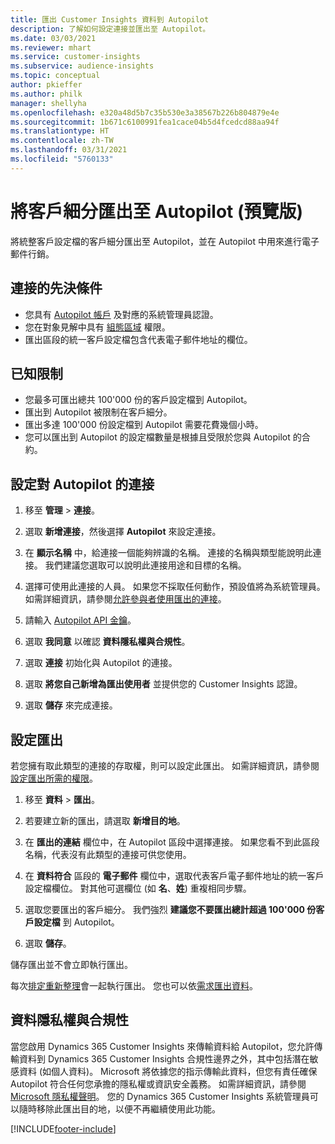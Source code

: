 ```yaml
---
title: 匯出 Customer Insights 資料到 Autopilot
description: 了解如何設定連接並匯出至 Autopilot。
ms.date: 03/03/2021
ms.reviewer: mhart
ms.service: customer-insights
ms.subservice: audience-insights
ms.topic: conceptual
author: pkieffer
ms.author: philk
manager: shellyha
ms.openlocfilehash: e320a48d5b7c35b530e3a38567b226b804879e4e
ms.sourcegitcommit: 1b671c6100991fea1cace04b5d4fcedcd88aa94f
ms.translationtype: HT
ms.contentlocale: zh-TW
ms.lasthandoff: 03/31/2021
ms.locfileid: "5760133"
---
```

# <a name="export-segments-to-autopilot-preview"></a>將客戶細分匯出至 Autopilot (預覽版)

將統整客戶設定檔的客戶細分匯出至 Autopilot，並在 Autopilot 中用來進行電子郵件行銷。 

## <a name="prerequisites-for-a-connection"></a>連接的先決條件

-   您具有 [Autopilot 帳戶](https://www.autopilothq.com/) 及對應的系統管理員認證。
-   您在對象見解中具有 [組態區域](segments.md) 權限。
-   匯出區段的統一客戶設定檔包含代表電子郵件地址的欄位。

## <a name="known-limitations"></a>已知限制

- 您最多可匯出總共 100'000 份的客戶設定檔到 Autopilot。
- 匯出到 Autopilot 被限制在客戶細分。
- 匯出多達 100'000 份設定檔到 Autopilot 需要花費幾個小時。 
- 您可以匯出到 Autopilot 的設定檔數量是根據且受限於您與 Autopilot 的合約。

## <a name="set-up-connection-to-autopilot"></a>設定對 Autopilot 的連接

1. 移至 **管理** > **連接**。

1. 選取 **新增連接**，然後選擇 **Autopilot** 來設定連接。

1. 在 **顯示名稱** 中，給連接一個能夠辨識的名稱。 連接的名稱與類型能說明此連接。 我們建議您選取可以說明此連接用途和目標的名稱。

1. 選擇可使用此連接的人員。 如果您不採取任何動作，預設值將為系統管理員。 如需詳細資訊，請參閱[允許參與者使用匯出的連接](connections.md#allow-contributors-to-use-a-connection-for-exports)。

3. 請輸入 [Autopilot API 金鑰](https://autopilot.docs.apiary.io/#)。

1. 選取 **我同意** 以確認 **資料隱私權與合規性**。

1. 選取 **連接** 初始化與 Autopilot 的連接。

1. 選取 **將您自己新增為匯出使用者** 並提供您的 Customer Insights 認證。

1. 選取 **儲存** 來完成連接。

## <a name="configure-an-export"></a>設定匯出

若您擁有取此類型的連接的存取權，則可以設定此匯出。 如需詳細資訊，請參閱[設定匯出所需的權限](export-destinations.md#set-up-a-new-export)。

1. 移至 **資料** > **匯出**。

1. 若要建立新的匯出，請選取 **新增目的地**。

1. 在 **匯出的連結** 欄位中，在 Autopilot 區段中選擇連接。 如果您看不到此區段名稱，代表沒有此類型的連接可供您使用。

3. 在 **資料符合** 區段的 **電子郵件** 欄位中，選取代表客戶電子郵件地址的統一客戶設定檔欄位。 對其他可選欄位 (如 **名**、**姓**) 重複相同步驟。

1. 選取您要匯出的客戶細分。 我們強烈 **建議您不要匯出總計超過 100'000 份客戶設定檔** 到 Autopilot。 

1. 選取 **儲存**。

儲存匯出並不會立即執行匯出。

每次[排定重新整理](system.md#schedule-tab)會一起執行匯出。 您也可以依[需求匯出資料](export-destinations.md#run-exports-on-demand)。 

## <a name="data-privacy-and-compliance"></a>資料隱私權與合規性

當您啟用 Dynamics 365 Customer Insights 來傳輸資料給 Autopilot，您允許傳輸資料到 Dynamics 365 Customer Insights 合規性邊界之外，其中包括潛在敏感資料 (如個人資料)。 Microsoft 將依據您的指示傳輸此資料，但您有責任確保 Autopilot 符合任何您承擔的隱私權或資訊安全義務。 如需詳細資訊，請參閱 [Microsoft 隱私權聲明](https://go.microsoft.com/fwlink/?linkid=396732)。
您的 Dynamics 365 Customer Insights 系統管理員可以隨時移除此匯出目的地，以便不再繼續使用此功能。


[!INCLUDE[footer-include](../includes/footer-banner.md)]
